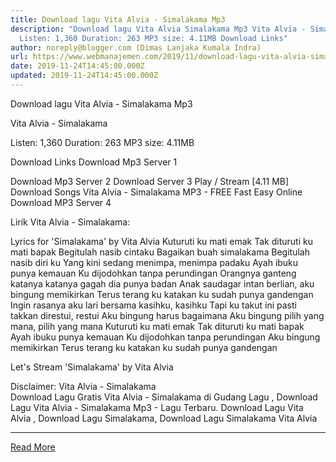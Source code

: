 ```yaml
---
title: Download lagu Vita Alvia - Simalakama Mp3
description: "Download lagu Vita Alvia Simalakama Mp3 Vita Alvia - Simalakama
  Listen: 1,360 Duration: 263 MP3 size: 4.11MB Download Links"
author: noreply@blogger.com (Dimas Lanjaka Kumala Indra)
url: https://www.webmanajemen.com/2019/11/download-lagu-vita-alvia-simalakama-mp3.html
date: 2019-11-24T14:45:00.000Z
updated: 2019-11-24T14:45:00.000Z
---
```


Download lagu Vita Alvia - Simalakama Mp3

  Vita Alvia - Simalakama 

  Listen: 1,360 
  Duration: 263 
  MP3 size: 4.11MB 

  Download Links 
  Download Mp3 Server 1 

  Download Mp3 Server 2 
  Download Server 3 
  Play / Stream [4.11 MB] Download Songs Vita Alvia - Simalakama MP3 - FREE Fast Easy Online 
  Download MP3 Server 4 


                             
Lirik Vita Alvia - Simalakama:
                             
 
 
 Lyrics for 'Simalakama' by Vita Alvia
  Kuturuti ku mati emak
 Tak dituruti ku mati bapak
 Begitulah nasib cintaku
 Bagaikan buah simalakama
 Begitulah nasib diri ku
 Yang kini sedang menimpa, menimpa padaku
  Ayah ibuku punya kemauan
 Ku dijodohkan tanpa perundingan
 Orangnya ganteng katanya katanya gagah dia punya badan
 Anak saudagar intan berlian, aku bingung memikirkan
 Terus terang ku katakan ku sudah punya gandengan
  Ingin rasanya aku lari bersama kasihku, kasihku
 Tapi ku takut ini pasti takkan direstui, restui
 Aku bingung harus bagaimana
 Aku bingung pilih yang mana, pilih yang mana
  Kuturuti ku mati emak
 Tak dituruti ku mati bapak
 Ayah ibuku punya kemauan
 Ku dijodohkan tanpa perundingan
 Aku bingung memikirkan
 Terus terang ku katakan ku sudah punya gandengan
  
 Let's Stream 'Simalakama' by Vita Alvia
   
  
 Disclaimer: Vita Alvia - Simalakama                            
                         Download Lagu Gratis Vita Alvia - Simalakama di Gudang Lagu , Download Lagu Vita Alvia - Simalakama Mp3 - Lagu Terbaru.                                                         Download Lagu Vita Alvia ,  Download Lagu  Simalakama,  Download Lagu  Simalakama Vita Alvia<hr/> <a href="https://www.webmanajemen.com/2019/11/download-lagu-vita-alvia-simalakama-mp3.html" rel="follow" class="button" id="read-more">Read More</a>